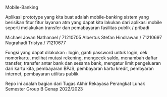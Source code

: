 Mobile-Banking 

Aplikasi prototype yang kita buat adalah mobile-banking sistem yang berisikan fitur fitur layanan atm yang dapat kita lakukan dari aplikasi mobile seperti melakukan transfer dan pemabayaran fasilitas publik / pribadi

Michael Jovan Nathanael / 71210705 
Albertus Stefan Hindrawan / 71210697 
Nugrahadi Tristya / 71210677 

Fungsi yang dapat dilakukan : 
login, ganti password untuk login, cek nomorkartu, melihat mutasi rekening, mengecek saldo, menambah daftar transfer, transfer antar bank dan sesama bank, mengatur limit pengeluaran dari kartu kita, pembayaran BPJS, pembayaran kartu kredit, pembyaran internet, pembayaran utilitas publik

Repo ini adalah
bagian dari Tugas Akhir Rekayasa
Perangkat Lunak Semester Group
B Genap 2022/2023
